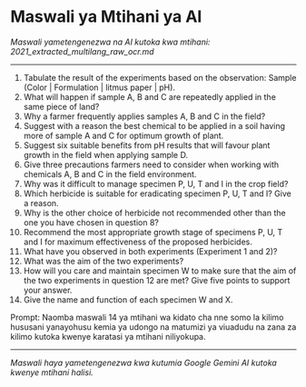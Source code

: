 # Maswali ya Mtihani ya AI
*Maswali yametengenezwa na AI kutoka kwa mtihani: 2021_extracted_multilang_raw_ocr.md*

---

1.  Tabulate the result of the experiments based on the observation: Sample (Color | Formulation | litmus paper | pH).
2.  What will happen if sample A, B and C are repeatedly applied in the same piece of land?
3.  Why a farmer frequently applies samples A, B and C in the field?
4.  Suggest with a reason the best chemical to be applied in a soil having more of sample A and C for optimum growth of plant.
5.  Suggest six suitable benefits from pH results that will favour plant growth in the field when applying sample D.
6.  Give three precautions farmers need to consider when working with chemicals A, B and C in the field environment.
7.  Why was it difficult to manage specimen P, U, T and I in the crop field?
8.  Which herbicide is suitable for eradicating specimen P, U, T and I? Give a reason.
9.  Why is the other choice of herbicide not recommended other than the one you have chosen in question 8?
10. Recommend the most appropriate growth stage of specimens P, U, T and I for maximum effectiveness of the proposed herbicides.
11. What have you observed in both experiments (Experiment 1 and 2)?
12. What was the aim of the two experiments?
13. How will you care and maintain specimen W to make sure that the aim of the two experiments in question 12 are met? Give five points to support your answer.
14. Give the name and function of each specimen W and X.

Prompt: Naomba maswali 14 ya mtihani wa kidato cha nne somo la kilimo hususani yanayohusu kemia ya udongo na matumizi ya viuadudu na zana za kilimo kutoka kwenye karatasi ya mtihani niliyokupa.

---
*Maswali haya yametengenezwa kwa kutumia Google Gemini AI kutoka kwenye mtihani halisi.*
